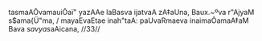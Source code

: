 tasmaAÔvamauiÔaï" yazAAe laBasva
ijatvaA zA‡aUna, Baux.~ºva r"AjyaM s$ama{Ü"ma, /
mayaEvaEtae inah"taA: paUvaRmaeva
inaimaÔamaA‡aM Bava s$avyas$aAicana, //33//